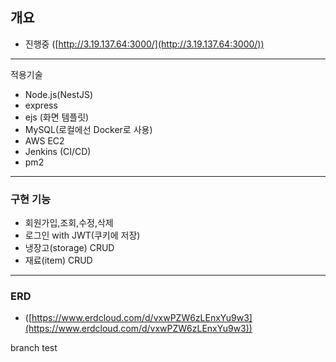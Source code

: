 ## 개요

- 진행중 ([http://3.19.137.64:3000/](http://3.19.137.64:3000/))

---

적용기술

- Node.js(NestJS)
- express
- ejs (화면 템플릿)
- MySQL(로컬에선 Docker로 사용)
- AWS EC2
- Jenkins (CI/CD)
- pm2

---

### 구현 기능

- 회원가입,조회,수정,삭제
- 로그인 with JWT(쿠키에 저장)
- 냉장고(storage) CRUD
- 재료(item) CRUD

---

### ERD

- ([https://www.erdcloud.com/d/vxwPZW6zLEnxYu9w3](https://www.erdcloud.com/d/vxwPZW6zLEnxYu9w3))


branch test

